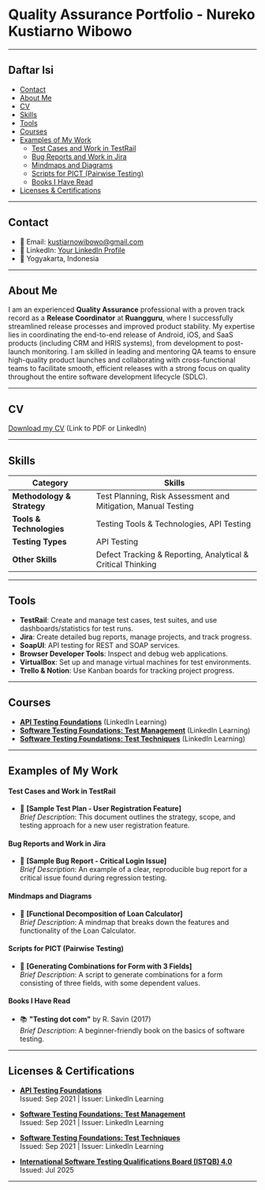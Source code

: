 # Quality Assurance Portfolio - Nureko Kustiarno Wibowo

---

## Daftar Isi

- [Contact](#contact)
- [About Me](#about-me)
- [CV](#cv)
- [Skills](#skills)
- [Tools](#tools)
- [Courses](#courses)
- [Examples of My Work](#examples-of-my-work)
  - [Test Cases and Work in TestRail](#test-cases-and-work-in-testrail)
  - [Bug Reports and Work in Jira](#bug-reports-and-work-in-jira)
  - [Mindmaps and Diagrams](#mindmaps-and-diagrams)
  - [Scripts for PICT (Pairwise Testing)](#scripts-for-pict-pairwise-testing)
  - [Books I Have Read](#books-i-have-read)
- [Licenses & Certifications](#licenses--certifications)

---

## Contact
- 📧 Email: [kustiarnowibowo@gmail.com](mailto:kustiarnowibowo@gmail.com)  
- 🔗 LinkedIn: [Your LinkedIn Profile](https://www.google.com/search?q=https.linkedin.com)  
- 📍 Yogyakarta, Indonesia

---

## About Me

I am an experienced **Quality Assurance** professional with a proven track record as a **Release Coordinator** at **Ruangguru**, where I successfully streamlined release processes and improved product stability. My expertise lies in coordinating the end-to-end release of Android, iOS, and SaaS products (including CRM and HRIS systems), from development to post-launch monitoring. I am skilled in leading and mentoring QA teams to ensure high-quality product launches and collaborating with cross-functional teams to facilitate smooth, efficient releases with a strong focus on quality throughout the entire software development lifecycle (SDLC).

---

## CV
[Download my CV](#) (Link to PDF or LinkedIn)

---

## Skills

| Category                | Skills                                                                                             |
| ----------------------- | -------------------------------------------------------------------------------------------------- |
| **Methodology & Strategy** | Test Planning, Risk Assessment and Mitigation, Manual Testing                                       |
| **Tools & Technologies**  | Testing Tools & Technologies, API Testing                                                           |
| **Testing Types**         | API Testing                                                                                        |
| **Other Skills**          | Defect Tracking & Reporting, Analytical & Critical Thinking                                         |

---

## Tools

- **TestRail**: Create and manage test cases, test suites, and use dashboards/statistics for test runs.
- **Jira**: Create detailed bug reports, manage projects, and track progress.
- **SoapUI**: API testing for REST and SOAP services.
- **Browser Developer Tools**: Inspect and debug web applications.
- **VirtualBox**: Set up and manage virtual machines for test environments.
- **Trello & Notion**: Use Kanban boards for tracking project progress.

---

## Courses

- **[API Testing Foundations](https://www.linkedin.com/learning/certificates/7548899dd534312e1e5004d8a89b24a0277bcd6772045d615ae9bc1148f23d40?trk=backfilled_certificate)** (LinkedIn Learning)  
- **[Software Testing Foundations: Test Management](https://www.linkedin.com/learning/certificates/0a5f2c4a6818ead2564c80baf64671fa753a678ea763a1a41d3129791aa37e1e?trk=backfilled_certificate)** (LinkedIn Learning)  
- **[Software Testing Foundations: Test Techniques](https://www.linkedin.com/learning/certificates/321e7e3fc972baf08ef4d584f52cb118fc5771979185ca63e41be2fc548f13af?trk=backfilled_certificate)** (LinkedIn Learning)

---

## Examples of My Work

#### **Test Cases and Work in TestRail**
- 📄 **[Sample Test Plan - User Registration Feature]**  
  *Brief Description*: This document outlines the strategy, scope, and testing approach for a new user registration feature.
  
#### **Bug Reports and Work in Jira**
- 🐞 **[Sample Bug Report - Critical Login Issue]**  
  *Brief Description*: An example of a clear, reproducible bug report for a critical issue found during regression testing.
  
#### **Mindmaps and Diagrams**
- 🧠 **[Functional Decomposition of Loan Calculator]**  
  *Brief Description*: A mindmap that breaks down the features and functionality of the Loan Calculator.

#### **Scripts for PICT (Pairwise Testing)**
- 🧪 **[Generating Combinations for Form with 3 Fields]**  
  *Brief Description*: A script to generate combinations for a form consisting of three fields, with some dependent values.

#### **Books I Have Read**
- 📚 **"Testing dot com"** by R. Savin (2017)  
  *Brief Description*: A beginner-friendly book on the basics of software testing.

---

## Licenses & Certifications

- **[API Testing Foundations](https://www.linkedin.com/learning/certificates/7548899dd534312e1e5004d8a89b24a0277bcd6772045d615ae9bc1148f23d40?trk=backfilled_certificate)**  
  Issued: Sep 2021 | Issuer: LinkedIn Learning

- **[Software Testing Foundations: Test Management](https://www.linkedin.com/learning/certificates/0a5f2c4a6818ead2564c80baf64671fa753a678ea763a1a41d3129791aa37e1e?trk=backfilled_certificate)**  
  Issued: Sep 2021 | Issuer: LinkedIn Learning

- **[Software Testing Foundations: Test Techniques](https://www.linkedin.com/learning/certificates/321e7e3fc972baf08ef4d584f52cb118fc5771979185ca63e41be2fc548f13af?trk=backfilled_certificate)**  
  Issued: Sep 2021 | Issuer: LinkedIn Learning

- **[International Software Testing Qualifications Board (ISTQB) 4.0](https://www.linkedin.com/learning/certificates/0c95cc23263e076fc7104b0bab37b189ae771eca992bb1c8301aff5e0647e26a?trk=share_certificate)**
  Issued: Jul 2025

---
